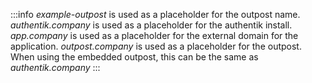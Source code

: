 :::info
_example-outpost_ is used as a placeholder for the outpost name.
_authentik.company_ is used as a placeholder for the authentik install.
_app.company_ is used as a placeholder for the external domain for the application.
_outpost.company_ is used as a placeholder for the outpost. When using the embedded outpost, this can be the same as _authentik.company_
:::
